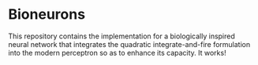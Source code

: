 # Bioneurons
This repository contains the implementation for a biologically inspired neural network that integrates the quadratic integrate-and-fire formulation into the modern perceptron so as to enhance its capacity. It works!
